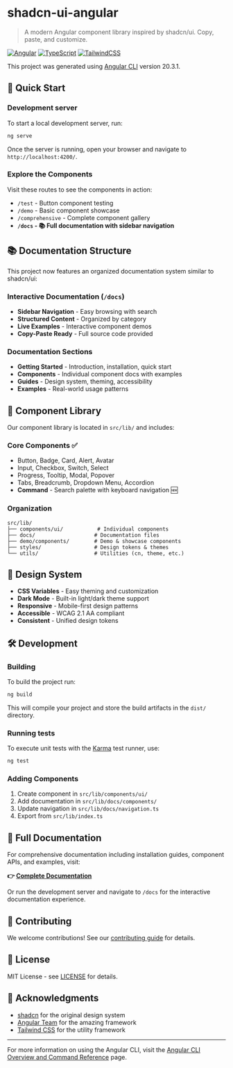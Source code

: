 # shadcn-ui-angular

> A modern Angular component library inspired by shadcn/ui. Copy, paste, and customize.

[![Angular](https://img.shields.io/badge/Angular-20+-red.svg)](https://angular.io/)
[![TypeScript](https://img.shields.io/badge/TypeScript-5.0+-blue.svg)](https://www.typescriptlang.org/)
[![TailwindCSS](https://img.shields.io/badge/TailwindCSS-4.0+-38bdf8.svg)](https://tailwindcss.com/)

This project was generated using [Angular CLI](https://github.com/angular/angular-cli) version 20.3.1.

## 🚀 Quick Start

### Development server

To start a local development server, run:

```bash
ng serve
```

Once the server is running, open your browser and navigate to `http://localhost:4200/`. 

### Explore the Components

Visit these routes to see the components in action:

- `/test` - Button component testing
- `/demo` - Basic component showcase  
- `/comprehensive` - Complete component gallery
- **`/docs` - 📚 Full documentation with sidebar navigation**

## 📚 Documentation Structure

This project now features an organized documentation system similar to shadcn/ui:

### Interactive Documentation (`/docs`)
- **Sidebar Navigation** - Easy browsing with search
- **Structured Content** - Organized by category
- **Live Examples** - Interactive component demos
- **Copy-Paste Ready** - Full source code provided

### Documentation Sections
- **Getting Started** - Introduction, installation, quick start
- **Components** - Individual component docs with examples
- **Guides** - Design system, theming, accessibility
- **Examples** - Real-world usage patterns

## 🧩 Component Library

Our component library is located in `src/lib/` and includes:

### Core Components ✅
- Button, Badge, Card, Alert, Avatar
- Input, Checkbox, Switch, Select  
- Progress, Tooltip, Modal, Popover
- Tabs, Breadcrumb, Dropdown Menu, Accordion
- **Command** - Search palette with keyboard navigation 🆕

### Organization
```
src/lib/
├── components/ui/           # Individual components
├── docs/                   # Documentation files  
├── demo/components/        # Demo & showcase components
├── styles/                 # Design tokens & themes
└── utils/                  # Utilities (cn, theme, etc.)
```

## 🎨 Design System

- **CSS Variables** - Easy theming and customization
- **Dark Mode** - Built-in light/dark theme support
- **Responsive** - Mobile-first design patterns
- **Accessible** - WCAG 2.1 AA compliant
- **Consistent** - Unified design tokens

## 🛠️ Development

### Building

To build the project run:

```bash
ng build
```

This will compile your project and store the build artifacts in the `dist/` directory.

### Running tests

To execute unit tests with the [Karma](https://karma-runner.github.io) test runner, use:

```bash
ng test
```

### Adding Components

1. Create component in `src/lib/components/ui/`
2. Add documentation in `src/lib/docs/components/`
3. Update navigation in `src/lib/docs/navigation.ts`
4. Export from `src/lib/index.ts`

## 📖 Full Documentation

For comprehensive documentation including installation guides, component APIs, and examples, visit:

**👉 [Complete Documentation](src/lib/docs/README.md)**

Or run the development server and navigate to `/docs` for the interactive documentation experience.

## 🤝 Contributing

We welcome contributions! See our [contributing guide](src/lib/docs/contributing.md) for details.

## 📄 License

MIT License - see [LICENSE](LICENSE) for details.

## 🙏 Acknowledgments

- [shadcn](https://twitter.com/shadcn) for the original design system
- [Angular Team](https://angular.io/) for the amazing framework
- [Tailwind CSS](https://tailwindcss.com/) for the utility framework

---

For more information on using the Angular CLI, visit the [Angular CLI Overview and Command Reference](https://angular.dev/tools/cli) page.
